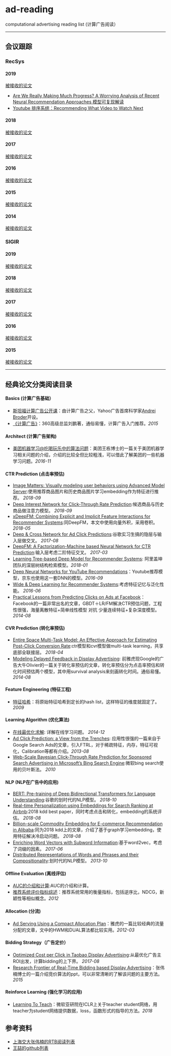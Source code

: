 # ad-reading

computational advertising reading list (计算广告阅读）

------

## 会议跟踪

### RecSys

#### 2019

[被接收的论文](https://recsys.acm.org/recsys19/accepted-contributions/)

- [Are We Really Making Much Progress? A Worrying Analysis of Recent Neural Recommendation Approaches 模型可复现解读](https://mp.weixin.qq.com/s/GNYDX0SfitFtiIU-jq51Pg)
- [Youtube 排序系统：Recommending What Video to Watch Next](https://zhuanlan.zhihu.com/p/82584437)

#### 2018

[被接收的论文](https://recsys.acm.org/recsys18/accepted-contributions/)

#### 2017

[被接收的论文](https://recsys.acm.org/recsys17/accepted-contributions/)

#### 2016

[被接收的论文](https://recsys.acm.org/recsys16/accepted-contributions/)

#### 2015

[被接收的论文](https://recsys.acm.org/recsys15/accepted-contributions/)

#### 2014

[被接收的论文](https://recsys.acm.org/recsys14/accepted-contributions/)

### SIGIR

#### 2019

[被接收的论文](https://sigir.org/sigir2019/program/accepted/)

#### 2018

[被接收的论文](https://sigir.org/sigir2018/accepted-papers/)

#### 2017

[被接收的论文]()

#### 2016

[被接收的论文](https://sigir.org/sigir2016/full-papers/)

#### 2015

[被接收的论文](https://dblp.org/db/conf/sigir/sigir2015)

------

## 经典论文分类阅读目录

#### Basics (计算广告基础）
- [斯坦福计算广告公开课](http://web.stanford.edu/class/msande239/)：由计算广告之父，Yahoo广告首席科学家[Andrei Broder](https://en.wikipedia.org/wiki/Andrei_Broder)开设。
- [《计算广告》](https://book.douban.com/subject/26596778/)：360高级总监刘鹏著，通俗易懂，计算广告入门推荐。*2015*

#### Architect (计算广告架构)
- [美团机器学习@吃喝玩乐中的算法问题](./architect/美团机器学习_吃喝玩乐中的算法问题.pdf)：美团王栋博士的一篇关于美团机器学习相关问题的介绍，介绍的比较全但比较粗浅，可以借此了解美团的一些机器学习问题。*2016-11*

#### CTR Prediction (点击率预估)
- [Image Matters: Visually modeling user behaviors using Advanced Model Server](./ctr/DeepImageCTR.pdf):使用推荐商品图片和历史商品图片学习embedding作为特征进行推荐。 *2018-09*
- [Deep Interest Network for Click-Through Rate Prediction](./ctr/DIN.pdf):候选商品与历史商品做注意力模型。 *2018-09*
- [xDeepFM: Combining Explicit and Implicit Feature Interactions for Recommender Systems](./ctr/xDeepFM.pdf):同DeepFM，本文中使用向量外积，采用卷积。 *2018-05*
- [Deep & Cross Network for Ad Click Predictions](./ctr/DCN.pdf):谷歌实习生搞的隐层与输入层做交叉。 *2017-08*
- [DeepFM: A Factorization-Machine based Neural Network for CTR Prediction](./ctr/DeepFM.pdf):输入层考虑二阶特征交叉。 *2017-03*
- [Learning Tree-based Deep Model for Recommender Systems](./ctr/treeDNN.pdf): 阿里盖坤团队的深层树结构检索模型。*2018-01*
- [Deep Neural Networks for YouTube Recommendations](./ctr/Deep%20Neural%20Networks%20for%20YouTube%20Recommendations.pdf)：Youtube推荐模型，京东也使用这一套DNN的模型。*2016-09*
- [Wide & Deep Learning for Recommender Systems](./ctr/WideDeep.pdf):考虑特征记忆与泛化性能。 *2016-06*
- [Practical Lessons from Predicting Clicks on Ads at Facebook](./ctr/Practical%20Lessons%20from%20Predicting%20Clicks%20on%20Ads%20at%20Facebook.pdf)：Facebook的一篇非常出名的文章，GBDT＋LR/FM解决CTR预估问题，工程性很强，海量离散特征+简单线性模型 对抗 少量连续特征+复杂深度模型。*2014-08*

#### CVR Prediction (转化率预估)
- [Entire Space Multi-Task Model: An Effective Approach for Estimating Post-Click Conversion Rate](./cvr/ali_cvr.pdf):ctr模型和cvr模型做multi-task learning，共享底部全联接层。 *2018-04*
- [Modeling Delayed Feedback in Display Advertising](./cvr/delayedConv.pdf): 前雅虎现Google的广告大牛Olivier的一篇关于转化率预估的文章，转化率预估分为点击率预估和转化时间预估两个模型，其中用survival analysis来刻画转化时间。通俗易懂。*2014-08*

#### Feature Engineering (特征工程)
- [特征哈希](./ctr/shi09a.pdf)：将原始特征哈希到定长的hash list，这样特征的维度就固定了。*2009*

#### Learning Algorithm (优化算法)
- [在线最优化求解](./algo/fengyang.pdf): 详解在线学习问题。 *2014-12*
- [Ad Click Prediction: a View from the Trenches](./algo/41159.pdf): 应用性很强的一篇来自于Google Search Ads的文章，引入FTRL，对于稀疏特征，内存，特征可视化，Calibration等都有介绍。*2013-08*
- [Web-Scale Bayesian Click-Through Rate Prediction for Sponsored Search Advertising in Microsoft’s Bing Search Engine](./algo/bayesian.pdf):微软bing search使用的贝叶斯法。 *2010*

#### NLP (NLP在广告中的应用)
- [BERT: Pre-training of Deep Bidirectional Transformers for Language Understanding](./nlp/bert.pdf):谷歌的划时代的NLP模型。 *2018-10*
- [Real-time Personalization using Embeddings for Search Ranking at Airbnb](./nlp/airbnb_emb.pdf):2018 kdd best paper，同时考虑点击和转化，embedding的系统评估。 *2018-08*
- [Billion-scale Commodity Embedding for E-commerce Recommendation in Alibaba](./nlp/ali_emb.pdf):同为2018 kdd上的文章，介绍了基于graph学习embedding，使用特征解决冷启动问题。 *2018-08*
- [Enriching Word Vectors with Subword Information](./nlp/fasttext.pdf):基于word2vec，考虑了词缀的因素。 *2017-06*
- [Distributed Representations of Words and Phrases and their Compositionality](./nlp/word2vec.pdf):划时代的NLP模型。 *2013-10*

#### Offline Evaluation (离线评估)
- [AUC的介绍和计算](./offline_eval/auc.pdf):AUC的介绍和计算。
- [推荐系统评价指标综述](./offline_eval/metrics.pdf)：推荐系统常用的衡量指标，包括逆序比，NDCG，新颖性等相似概念。*2012*

#### Allocation (分流)
- [Ad Serving Using a Compact Allocation Plan](Ad%20Serving%20Using%20a%20Compact%20Allocation%20Plan.pdf)：雅虎的一篇比较经典的流量分配的文章，文中的HWM和DUAL算法都比较实用。*2012-03*

#### Bidding Strategy（广告定价）
- [Optimized Cost per Click in Taobao Display Advertising](./bidding/ocpc.pdf):从最优化广告主ROI出发，计算bidding的上下界。 *2017-08*
- [Research Frontier of Real-Time Bidding based Display Advertising](./bidding/Research%20Frontier%20of%20Real-Time%20Bidding%20based%20Display%20Advertising.pdf)：张伟楠博士的一篇介绍竞价算法的ppt，可以非常清晰的了解该问题的主要方法。*2015*

#### Reinforce Learning (强化学习的应用)
- [Learning To Teach](./rl/l2t.pdf)：微软亚研院在ICLR上关于teacher student网络，用teacher为student网络提供数据，loss，函数形式的指导的方法。*2018*

## 参考资料
- [上海交大张伟楠的RTB阅读列表](https://github.com/wnzhang/rtb-papers)
- [王喆的github列表](https://github.com/wzhe06/Ad-papers)
